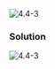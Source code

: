 ![4.4-3](https://github.com/cpp-rakesh/IntroductionToAlgorithmsCLRS/blob/master/Chapter_4_Divide_And_Conquer/4.4_The_recursion_tree_model_for_solving_recurrencses/Exercises/4.4-3/repo/4.4-3_problem.png)

### Solution
![4.4-3](https://github.com/cpp-rakesh/IntroductionToAlgorithmsCLRS/blob/master/Chapter_4_Divide_And_Conquer/4.4_The_recursion_tree_model_for_solving_recurrencses/Exercises/4.4-3/repo/4.4-3_solution.png)